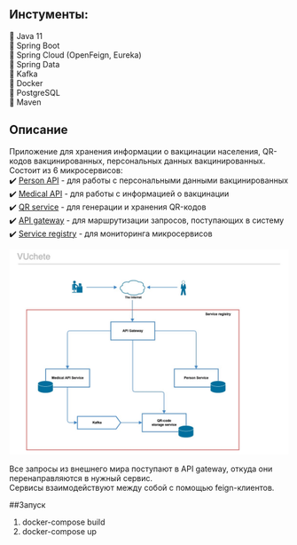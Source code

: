 ## Инстументы:
:small_blue_diamond: Java 11  
:small_blue_diamond: Spring Boot  
:small_blue_diamond: Spring Cloud (OpenFeign, Eureka)  
:small_blue_diamond: Spring Data  
:small_blue_diamond: Kafka  
:small_blue_diamond: Docker  
:small_blue_diamond: PostgreSQL  
:small_blue_diamond: Maven  

## Описание  
Приложение для хранения информации о вакцинации населения, QR-кодов вакцинированных, персональных данных вакцинированных.  
Состоит из 6 микросервисов:  
:heavy_check_mark: [Person API](person-api/README.md) - для работы с персональными данными вакцинированных    
:heavy_check_mark: [Medical API](medical-api/README.md) - для работы с информацией о вакцинации  
:heavy_check_mark: [QR service](qr-service/README.md) - для генерации и хранения QR-кодов  
:heavy_check_mark: [API gateway](api-gateway/README.md) - для маршрутизации запросов, поступающих в систему  
:heavy_check_mark: [Service registry](service-registry/README.md) - для мониторинга микросервисов  
  
![architecture](architecture.jpeg)  
  
Все запросы из внешнего мира поступают в API gateway, откуда они перенаправляются в нужный сервис.  
Сервисы взаимодействуют между собой с помощью feign-клиентов.


##Запуск
1) docker-compose build
2) docker-compose up
